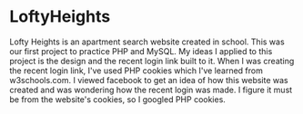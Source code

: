 # LoftyHeights
Lofty Heights is an apartment search website created in school. This was our first project to practice PHP and MySQL.
My ideas I applied to this project is the design and the recent login link built to it.
When I was creating the recent login link, I've used PHP cookies which I've learned from w3schools.com.
I viewed facebook to get an idea of how this website was created and was wondering how the recent login was made.
I figure it must be from the website's cookies, so I googled PHP cookies.
